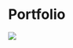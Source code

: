 # Portfolio
<a href="https://aaster1.github.io/Portfolio">
  <img src="https://github.com/Aaster1/Portfolio/assets/141020545/2fbdcfdd-cad0-45a8-9d8f-67aa0ed462dc">
</a>
